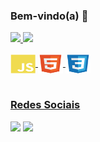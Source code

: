 ### Bem-vindo(a) 👋

<div>
   <a href="https://github.com/cwJorgeVitor">
   <img height="180em" src="https://github-readme-stats.vercel.app/api?username=cwJorgeVitor&show_icons=true&theme=tokyonight&include_all_commits=true&count_private=true"/>
   <img height="180em" src="https://github-readme-stats.vercel.app/api/top-langs/?username=cwJorgeVitor&layout=compact&langs_count=6&theme=tokyonight"/>

</div>
<div style="display: inline_block"><br>
  <img align="center" alt="Js" height="30" width="40" src="https://raw.githubusercontent.com/devicons/devicon/master/icons/javascript/javascript-plain.svg ">
  <img align="center" alt="HTML" height="30" width="40" src="https://raw.githubusercontent.com/devicons/devicon/master/icons/html5/html5-original.svg ">
  <img align="center" alt="CSS" height="30" width="40" src="https://raw.githubusercontent.com/devicons/devicon/master/icons/css3/css3-original.svg ">
</div>
 
 <br>
 
  ### Redes Sociais
 
<div>
  
  <a href="https://www.instagram.com/jorgevitor421/" target="_blank"><img src="https://img.shields.io/badge/-Instagram-%23E4405F?style=for-the- badge&logo=instagram&logoColor=white" target="_blank"></a>
  <a href="https://www.linkedin.com/in/jorge-vitor-teles-moncao" target="_blank"><img src="https://img.shields.io/badge/-LinkedIn-%230077B5?style= for-the-badge&logo=linkedin&logoColor=white" target="_blank"></a>

</div>
